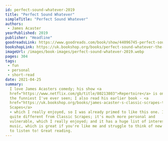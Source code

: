 ```yaml
---
id: perfect-sound-whatever-2019
title: "Perfect Sound Whatever"
simpleTitle: "Perfect Sound Whatever"
authors: 
 - James Acaster
yearPublished: 2019
publisher: "Headline"
goodreadsLink: https://www.goodreads.com/book/show/44096745-perfect-sound-whatever
bookshopLink: https://uk.bookshop.org/books/perfect-sound-whatever-the-sunday-times-bestseller/9781472260314
imageUrl: /images/book-images/perfect-sound-whatever-2019.webp
pages: 304
tags: 
 - fun 
 - personal 
 - short-read
date: 2021-04-25
summary: 
  I love James Acasters comedy; his show <a
  href="https://www.netflix.com/gb/title/80213803">Repertoire</a> is one of
  the funniest I've ever seen; I also read his earlier book - <a
  href="https://uk.bookshop.org/books/james-acaster-s-classic-scrapes-the-hilarious-sunday-times-bestseller/9781472247193">Classic
  Scapes</a>
  - which I really enjoyed, so I was already primed to like this one. It's
  quite different from Classic Scrapes; it's much more personal and
  vulnerable, which I really enjoyed; and it has a huge list of interesting
  music, which is great if you're like me and struggle to think of new artists
  to listen to! Great reading.
---
```


